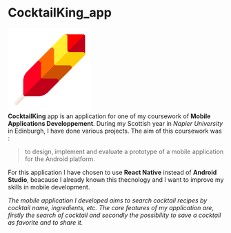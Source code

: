 # CocktailKing_app
![CocktailKing logo](/assets/icon.png "CocktailKing logo")  
**CocktailKing** app is an application for one of my coursework of **Mobile Applications Developpement**. During my Scottish year in *Napier University* in Edinburgh, I have done various projects. The aim of this coursework was :
>to design, implement and evaluate a prototype of a mobile application for the Android platform.

For this application I have chosen to use **React Native** instead of **Android Studio**, beacause I already known this thecnology and I want to improve my skills in mobile development.  

*The mobile application I developed aims to search cocktail recipes by cocktail name, ingredients, etc. The core features of my application are, firstly the search of cocktail and secondly the possibility to save a cocktail as favorite and to share it.*
